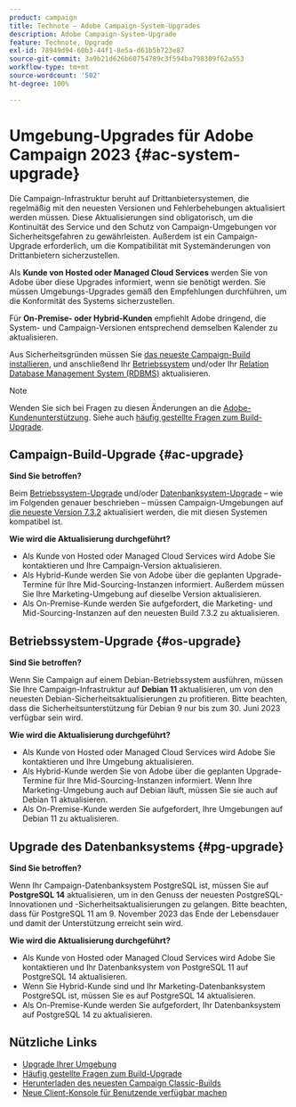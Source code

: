 ```yaml
---
product: campaign
title: Technote – Adobe Campaign-System-Upgrades
description: Adobe Campaign-System-Upgrade
feature: Technote, Upgrade
exl-id: 78949d94-60b3-44f1-8e5a-d61b5b723e87
source-git-commit: 3a9b21d626b60754789c3f594ba798309f62a553
workflow-type: tm+mt
source-wordcount: '502'
ht-degree: 100%

---
```


# Umgebung-Upgrades für Adobe Campaign 2023 {#ac-system-upgrade}

Die Campaign-Infrastruktur beruht auf Drittanbietersystemen, die regelmäßig mit den neuesten Versionen und Fehlerbehebungen aktualisiert werden müssen. Diese Aktualisierungen sind obligatorisch, um die Kontinuität des Service und den Schutz von Campaign-Umgebungen vor Sicherheitsgefahren zu gewährleisten. Außerdem ist ein Campaign-Upgrade erforderlich, um die Kompatibilität mit Systemänderungen von Drittanbietern sicherzustellen.

Als **Kunde von Hosted oder Managed Cloud Services** werden Sie von Adobe über diese Upgrades informiert, wenn sie benötigt werden. Sie müssen Umgebungs-Upgrades gemäß den Empfehlungen durchführen, um die Konformität des Systems sicherzustellen.

Für **On-Premise- oder Hybrid-Kunden** empfiehlt Adobe dringend, die System- und Campaign-Versionen entsprechend demselben Kalender zu aktualisieren.

Aus Sicherheitsgründen müssen Sie [das neueste Campaign-Build installieren](#ac-upgrade), und anschließend Ihr [Betriebssystem](#os-upgrade) und/oder Ihr [Relation Database Management System (RDBMS)](#pg-upgrade) aktualisieren.

>[!NOTE]
>
>Wenden Sie sich bei Fragen zu diesen Änderungen an die [Adobe-Kundenunterstützung](https://helpx.adobe.com/de/enterprise/admin-guide.html/enterprise/using/support-for-experience-cloud.ug.html). Siehe auch [häufig gestellte Fragen zum Build-Upgrade](../../platform/using/faq-build-upgrade.md).
>

## Campaign-Build-Upgrade {#ac-upgrade}

**Sind Sie betroffen?**

Beim [Betriebssystem-Upgrade](#os-upgrade) und/oder [Datenbanksystem-Upgrade](#pg-upgrade) – wie im Folgenden genauer beschrieben – müssen Campaign-Umgebungen auf [die neueste Version 7.3.2](../../rn/using/latest-release.md#release-7-3-2) aktualisiert werden, die mit diesen Systemen kompatibel ist.

**Wie wird die Aktualisierung durchgeführt?**

* Als Kunde von Hosted oder Managed Cloud Services wird Adobe Sie kontaktieren und Ihre Campaign-Version aktualisieren.
* Als Hybrid-Kunde werden Sie von Adobe über die geplanten Upgrade-Termine für Ihre Mid-Sourcing-Instanzen informiert. Außerdem müssen Sie Ihre Marketing-Umgebung auf dieselbe Version aktualisieren.
* Als On-Premise-Kunde werden Sie aufgefordert, die Marketing- und Mid-Sourcing-Instanzen auf den neuesten Build 7.3.2 zu aktualisieren.


## Betriebssystem-Upgrade {#os-upgrade}

**Sind Sie betroffen?**

Wenn Sie Campaign auf einem Debian-Betriebssystem ausführen, müssen Sie Ihre Campaign-Infrastruktur auf **Debian 11** aktualisieren, um von den neuesten Debian-Sicherheitsaktualisierungen zu profitieren. Bitte beachten, dass die Sicherheitsunterstützung für Debian 9 nur bis zum 30. Juni 2023 verfügbar sein wird.

**Wie wird die Aktualisierung durchgeführt?**

* Als Kunde von Hosted oder Managed Cloud Services wird Adobe Sie kontaktieren und Ihre Umgebung aktualisieren.
* Als Hybrid-Kunde werden Sie von Adobe über die geplanten Upgrade-Termine für Ihre Mid-Sourcing-Instanzen informiert. Wenn Ihre Marketing-Umgebung auch auf Debian läuft, müssen Sie sie auch auf Debian 11 aktualisieren.
* Als On-Premise-Kunde werden Sie aufgefordert, Ihre Umgebungen auf Debian 11 zu aktualisieren.

## Upgrade des Datenbanksystems {#pg-upgrade}

**Sind Sie betroffen?**

Wenn Ihr Campaign-Datenbanksystem PostgreSQL ist, müssen Sie auf **PostgreSQL 14** aktualisieren, um in den Genuss der neuesten PostgreSQL-Innovationen und -Sicherheitsaktualisierungen zu gelangen. Bitte beachten, dass für PostgreSQL 11 am 9. November 2023 das Ende der Lebensdauer und damit der Unterstützung erreicht sein wird.

**Wie wird die Aktualisierung durchgeführt?**

* Als Kunde von Hosted oder Managed Cloud Services wird Adobe Sie kontaktieren und Ihr Datenbanksystem von PostgreSQL 11 auf PostgreSQL 14 aktualisieren.
* Wenn Sie Hybrid-Kunde sind und Ihr Marketing-Datenbanksystem PostgreSQL ist, müssen Sie es auf PostgreSQL 14 aktualisieren.
* Als On-Premise-Kunde werden Sie aufgefordert, Ihr Datenbanksystem auf PostgreSQL 14 zu aktualisieren.


## Nützliche Links

* [Upgrade Ihrer Umgebung](../../production/using/build-upgrade.md)
* [Häufig gestellte Fragen zum Build-Upgrade](../../platform/using/faq-build-upgrade.md)
* [Herunterladen des neuesten Campaign Classic-Builds](https://experience.adobe.com/#/downloads/content/software-distribution/de/campaign.html)
* [Neue Client-Konsole für Benutzende verfügbar machen](../../installation/using/client-console-availability-for-windows.md)
